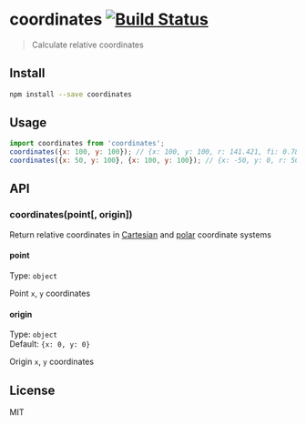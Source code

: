 # coordinates [![Build Status][travis-image]][travis-url]

> Calculate relative coordinates

## Install

```sh
npm install --save coordinates
```

## Usage

```js
import coordinates from 'coordinates';
coordinates({x: 100, y: 100}); // {x: 100, y: 100, r: 141.421, fi: 0.785}
coordinates({x: 50, y: 100}, {x: 100, y: 100}); // {x: -50, y: 0, r: 50, fi: 3.146}
```

## API

### coordinates(point[, origin])

Return relative coordinates in [Cartesian][cartesian] and [polar][polar] coordinate systems

#### point

Type: `object`

Point `x`, `y` coordinates

#### origin

Type: `object`  
Default: `{x: 0, y: 0}`

Origin `x`, `y` coordinates

## License

MIT

[travis-url]: https://travis-ci.org/andrepolischuk/coordinates
[travis-image]: https://travis-ci.org/andrepolischuk/coordinates.svg?branch=master

[cartesian]: https://en.wikipedia.org/wiki/Cartesian_coordinate_system
[polar]: https://en.wikipedia.org/wiki/Polar_coordinate_system
